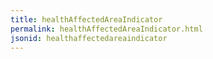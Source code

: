 ```yaml
---
title: healthAffectedAreaIndicator
permalink: healthAffectedAreaIndicator.html
jsonid: healthaffectedareaindicator
---
```

